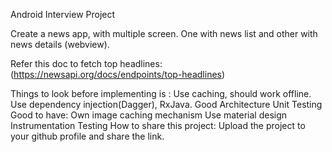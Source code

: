 Android Interview Project

Create a news app, with multiple screen. One with news list and other with news details
(webview).

Refer this doc to fetch top headlines: (https://newsapi.org/docs/endpoints/top-headlines)


Things to look before implementing is :
Use caching, should work offline.
Use dependency injection(Dagger), RxJava.
Good Architecture
Unit Testing
Good to have:
Own image caching mechanism
Use material design
Instrumentation Testing
How to share this project:
Upload the project to your github profile and share the link.
